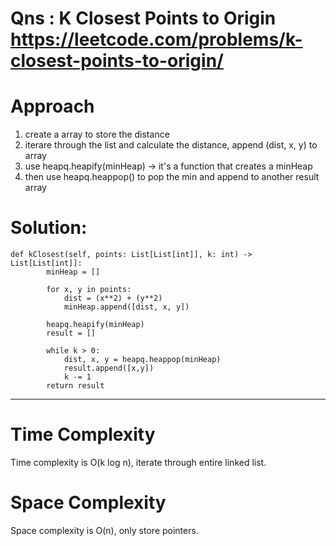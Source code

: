 # Qns : K Closest Points to Origin https://leetcode.com/problems/k-closest-points-to-origin/

# Approach
1) create a array to store the distance
2) iterare through the list and calculate the distance, append (dist, x, y) to array
3) use heapq.heapify(minHeap) -> it's a function that creates a minHeap
4) then use heapq.heappop() to pop the min and append to another result array

# Solution:
```
def kClosest(self, points: List[List[int]], k: int) -> List[List[int]]:
        minHeap = []

        for x, y in points:
            dist = (x**2) + (y**2)
            minHeap.append([dist, x, y])
        
        heapq.heapify(minHeap)
        result = []

        while k > 0:
            dist, x, y = heapq.heappop(minHeap)
            result.append([x,y])
            k -= 1
        return result
```
---

# Time Complexity
Time complexity is O(k log n), iterate through entire linked list.

# Space Complexity
Space complexity is O(n), only store pointers.